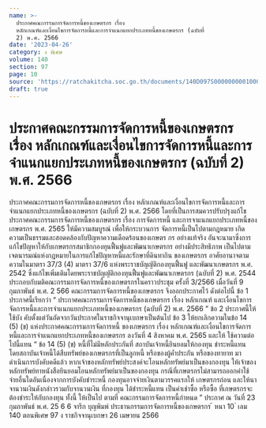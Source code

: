 ```yaml
---
name: >-
  ประกาศคณะกรรมการจัดการหนี้ของเกษตรกร เรื่อง
  หลักเกณฑ์และเงื่อนไขการจัดการหนี้และการจำแนกแยกประเภทหนี้ของเกษตรกร (ฉบับที่
  2) พ.ศ. 2566
date: '2023-04-26'
category: ง พิเศษ
volume: 140
section: 97
page: 10
source: 'https://ratchakitcha.soc.go.th/documents/140D097S0000000001000.pdf'
draft: true
---
```


# ประกาศคณะกรรมการจัดการหนี้ของเกษตรกร เรื่อง หลักเกณฑ์และเงื่อนไขการจัดการหนี้และการจำแนกแยกประเภทหนี้ของเกษตรกร (ฉบับที่ 2) พ.ศ. 2566

ประกาศคณะกรรมการจัดการหนี้ของเกษตรกร เรื่อง หลักเกณฑ์และเงื่อนไขการจัดการหนี้และการจำแนกแยกประเภทหนี้ของเกษตรกร (ฉบับที่ 2) พ.ศ. 2566 โดยที่เป็นการสมควรปรับปรุงแก้ไขประกาศคณะกรรมการจัดการหนี้ของเกษตรกร เรื่อง การจัดการหนี้ และการจาแนกแยกประเภทหนี้ของเกษตรกร พ.ศ. 2565 ให้มีความสมบูรณ์ เพื่อให้กระบวนการ จัดการหนี้เป็นไปตามกฎหมาย เกิดความเป็นธรรมและสอดคล้องกับปัญหาความเดือดร้อนของเกษตร กร อย่างแท้จริง อันจะนามาซึ่งการแก้ไขปัญหาให้กับเกษตรกรสมาชิกกองทุนฟื้นฟูและพัฒนาเกษตรกร อย่างมีประสิทธิภาพ เป็นไปตามเจตนารมณ์แห่งกฎหมายในการแก้ไขปัญหาหนี้และรักษาที่ดินทากิน ของเกษตรกร อาศัยอานาจตามความในมาตรา 37/3 (4) มาตรา 37/6 แห่งพระราชบัญญัติกองทุนฟื้นฟู และพัฒนาเกษตรกร พ.ศ. 2542 ซึ่งแก้ไขเพิ่มเติมโดยพระราชบัญญัติกองทุนฟื้นฟูและพัฒนาเกษตรกร (ฉบับที่ 2) พ.ศ. 2544 ประกอบกับมติคณะกรรมการจัดการหนี้ของเกษตรกรในคราวประชุม ครั้งที่ 3/2566 เมื่อวันที่ 9 กุมภาพันธ์ พ.ศ. 2 566 คณะกรรมการจัดการหนี้ของเกษตรกร จึงออกประกาศไว้ ดังต่อไปนี้ ข้อ 1 ประกาศนี้เรียกว่า “ ประกาศคณะกรรมการจัดการหนี้ของเกษตรกร เรื่อง หลักเกณฑ์ และเงื่อนไขการจัดการหนี้และการจำแนกแยกประเภทหนี้ของเกษตรกร (ฉบับที่ 2) พ.ศ. 2566 ” ข้อ 2 ประกาศนี้ให้ใช้บัง คับตั้งแต่วันถัดจากวันประกาศในราชกิจจานุเบกษาเป็นต้นไป ข้อ 3 ให้ยกเลิกความในข้อ 14 (5) (ข) แห่งประกาศคณะกรรมการจัดการหนี้ ของเกษตรกร เรื่อง หลักเกณฑ์และเงื่อนไขการจัดการหนี้และการจำแนกแยกประเภทหนี้ของเกษตรกร ลงวันที่ 4 สิงหาคม พ.ศ. 2565 และให้ ใช้ความต่อไปนี้แทน “ ข้อ 14 (5) (ข) หนี้ที่ไม่มีหลักประกันที่ สถาบันเจ้าหนี้ยินยอมให้กองทุน ชำระหนี้แทน โดยสถาบันเจ้าหนี้ได้สืบทรัพย์ของเกษตรกรที่เป็นลูกหนี้ หรือของผู้ค้ำประกัน หรือของทายาท มาดำเนินการบังคับคดีแล้ว หากเจ้าของหลักทรัพย์ประสงค์จะโอนหลักทรัพย์มาเป็นของกองทุน ให้เจ้าของหลักทรัพย์ทาหนังสือยินยอมโอนหลักทรัพย์มาเป็นของกองทุน กรณีที่เกษตรกรไม่สามารถออกค่าใช้จ่ายอื่นใดอันเนื่องจากการบังคับชำระหนี้ กองทุนอาจจ่ายเงินตามวรรคแรกให้ เกษตรกรก่อน และให้นาจานวนเงินดังกล่าวรวมกับจานวนเงิน ที่กองทุน ได้ชำระหนี้แทน เป็นค่าเช่าซื้อ หรือซื้อ ที่เกษตรกรจะต้องชำระให้กับกองทุน ทั้งนี้ ให้เป็นไป ตามที่ คณะกรรมการจัดการหนี้กำหนด ” ประกาศ ณ วันที่ 23 กุมภาพันธ์ พ.ศ. 25 6 6 จารึก บุญพิมพ์ ประธานกรรมการจัดการหนี้ของเกษตรกร ้ หนา 10 ่ เลม 140 ตอนพิเศษ 97 ง ราชกิจจานุเบกษา 26 เมษายน 2566

